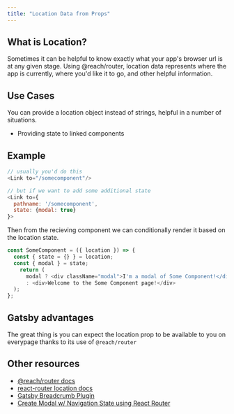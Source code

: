 ```yaml
---
title: "Location Data from Props"
---
```

## What is Location?

Sometimes it can be helpful to know exactly what your app's browser url is at any given stage. Using @reach/router, location data represents where the app is currently, where you'd like it to go, and other helpful information.

## Use Cases

You can provide a location object instead of strings, helpful in a number of situations.

* Providing state to linked components

## Example

```js:title=index.js
// usually you'd do this
<Link to="/somecomponent"/>

// but if we want to add some additional state
<Link to={
  pathname: '/somecomponent',
  state: {modal: true}
}>
```

Then from the recieving component we can conditionally render it based on the location state.

```js:title=some-component.js
const SomeComponent = ({ location }) => {
  const { state = {} } = location;
  const { modal } = state;
    return (
      modal ? <div className="modal">I'm a modal of Some Component!</div>
      : <div>Welcome to the Some Component page!</div>
  );
};
```

## Gatsby advantages
The great thing is you can expect the location prop to be available to you on everypage thanks to its use of `@reach/router`

## Other resources

- [@reach/router docs](https://reach.tech/router/api/Location)
- [react-router location docs](https://github.com/ReactTraining/react-router/blob/master/packages/react-router/docs/api/location.md)
- [Gatsby Breadcrumb Plugin](https://www.gatsbyjs.org/packages/gatsby-plugin-breadcrumb/#breadcrumb-props)
- [Create Modal w/ Navigation State using React Router](https://codedaily.io/tutorials/47/Create-a-Modal-Route-with-Link-and-Nav-State-in-React-Router)


